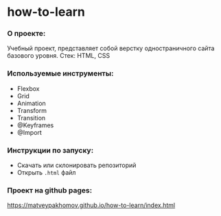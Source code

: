 # **how-to-learn**

### О проекте:
Учебный проект, представляет собой верстку одностраничного сайта базового уровня.
Стек: HTML, CSS

### Используемые инструменты:
- Flexbox
- Grid
- Animation
- Transform
- Transition
- @Keyframes
- @Import

### Инструкции по запуску:
- Скачать или склонировать репозиторий
- Открыть `.html` файл

### Проект на github pages:
https://matveypakhomov.github.io/how-to-learn/index.html
